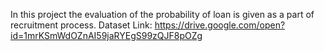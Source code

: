 In this project the evaluation of the probability of loan is given as a part of recruitment process.
Dataset Link: https://drive.google.com/open?id=1mrKSmWdOZnAI59jaRYEgS99zQJF8pOZg
